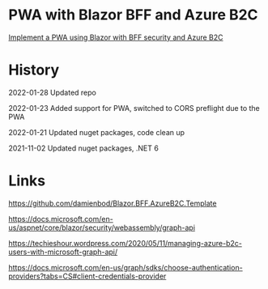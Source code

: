 # PWA with Blazor BFF and Azure B2C 

[Implement a PWA using Blazor with BFF security and Azure B2C](https://damienbod.com)

# History 

2022-01-28 Updated repo

2022-01-23 Added support for PWA, switched to CORS preflight due to the PWA

2022-01-21 Updated nuget packages, code clean up

2021-11-02 Updated nuget packages, .NET 6

# Links

https://github.com/damienbod/Blazor.BFF.AzureB2C.Template

https://docs.microsoft.com/en-us/aspnet/core/blazor/security/webassembly/graph-api

https://techieshour.wordpress.com/2020/05/11/managing-azure-b2c-users-with-microsoft-graph-api/

https://docs.microsoft.com/en-us/graph/sdks/choose-authentication-providers?tabs=CS#client-credentials-provider
